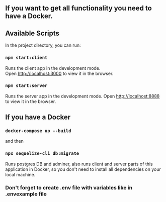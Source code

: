 ## If you want to get all functionality you need to have a Docker.

## Available Scripts

In the project directory, you can run:

### `npm start:client`

Runs the client app in the development mode.\
Open [http://localhost:3000](http://localhost:3000) to view it in the browser.

### `npm start:server`

Runs the server app in the development mode.
Open [http://localhost:8888](http://localhost:8888) to view it in the browser.

## If you have a Docker

### `docker-compose up --build`

and then

### `npx sequelize-cli db:migrate`

Runs postgres DB and adminer, also runs client and server parts of this application in Docker,
so you don't need to install all dependencies on your local machine.

### Don't forget to create .env file with variables like in .envexample file

